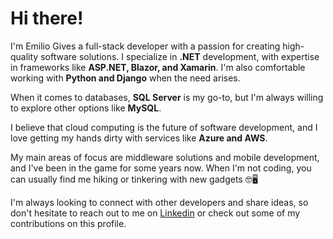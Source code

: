 # Hi there! 

I'm Emilio Gives a full-stack developer with a passion for creating high-quality software solutions. I specialize in **.NET** development, with expertise in frameworks like **ASP.NET, Blazor, and Xamarin**. I'm also comfortable working with **Python and Django** when the need arises.

When it comes to databases, **SQL Server** is my go-to, but I'm always willing to explore other options like **MySQL**. 

I believe that cloud computing is the future of software development, and I love getting my hands dirty with services like **Azure and AWS**.

My main areas of focus are middleware solutions and mobile development, and I've been in the game for some years now. When I'm not coding, you can usually find me hiking or tinkering with new gadgets 🤓🖥️

I'm always looking to connect with other developers and share ideas, so don't hesitate to reach out to me on [Linkedin](https://www.linkedin.com/in/emiliogives/) or check out some of my contributions on this profile. 
